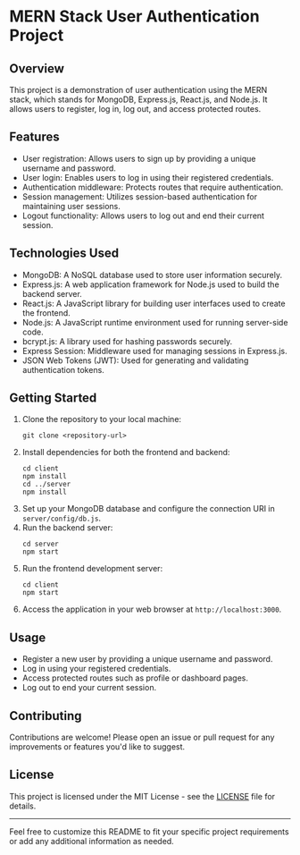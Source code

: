 # MERN Stack User Authentication Project

## Overview
This project is a demonstration of user authentication using the MERN stack, which stands for MongoDB, Express.js, React.js, and Node.js. It allows users to register, log in, log out, and access protected routes.

## Features
- User registration: Allows users to sign up by providing a unique username and password.
- User login: Enables users to log in using their registered credentials.
- Authentication middleware: Protects routes that require authentication.
- Session management: Utilizes session-based authentication for maintaining user sessions.
- Logout functionality: Allows users to log out and end their current session.

## Technologies Used
- MongoDB: A NoSQL database used to store user information securely.
- Express.js: A web application framework for Node.js used to build the backend server.
- React.js: A JavaScript library for building user interfaces used to create the frontend.
- Node.js: A JavaScript runtime environment used for running server-side code.
- bcrypt.js: A library used for hashing passwords securely.
- Express Session: Middleware used for managing sessions in Express.js.
- JSON Web Tokens (JWT): Used for generating and validating authentication tokens.

## Getting Started
1. Clone the repository to your local machine:
   ```
   git clone <repository-url>
   ```
2. Install dependencies for both the frontend and backend:
   ```
   cd client
   npm install
   cd ../server
   npm install
   ```
3. Set up your MongoDB database and configure the connection URI in `server/config/db.js`.
4. Run the backend server:
   ```
   cd server
   npm start
   ```
5. Run the frontend development server:
   ```
   cd client
   npm start
   ```
6. Access the application in your web browser at `http://localhost:3000`.

## Usage
- Register a new user by providing a unique username and password.
- Log in using your registered credentials.
- Access protected routes such as profile or dashboard pages.
- Log out to end your current session.

## Contributing
Contributions are welcome! Please open an issue or pull request for any improvements or features you'd like to suggest.

## License
This project is licensed under the MIT License - see the [LICENSE](LICENSE) file for details.

---

Feel free to customize this README to fit your specific project requirements or add any additional information as needed.
